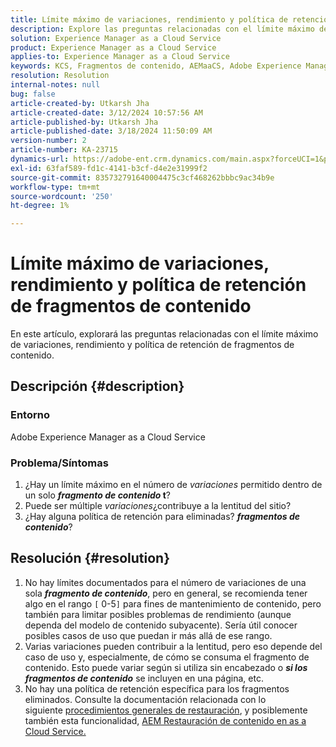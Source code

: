 ```yaml
---
title: Límite máximo de variaciones, rendimiento y política de retención de fragmentos de contenido
description: Explore las preguntas relacionadas con el límite máximo de variaciones, el rendimiento y la política de retención de fragmentos de contenido.
solution: Experience Manager as a Cloud Service
product: Experience Manager as a Cloud Service
applies-to: Experience Manager as a Cloud Service
keywords: KCS, Fragmentos de contenido, AEMaaCS, Adobe Experience Manager
resolution: Resolution
internal-notes: null
bug: false
article-created-by: Utkarsh Jha
article-created-date: 3/12/2024 10:57:56 AM
article-published-by: Utkarsh Jha
article-published-date: 3/18/2024 11:50:09 AM
version-number: 2
article-number: KA-23715
dynamics-url: https://adobe-ent.crm.dynamics.com/main.aspx?forceUCI=1&pagetype=entityrecord&etn=knowledgearticle&id=fcf6705a-5fe0-ee11-904d-6045bd0063aa
exl-id: 63faf589-fd1c-4141-b3cf-d4e2e31999f2
source-git-commit: 835732791640004475c3cf468262bbbc9ac34b9e
workflow-type: tm+mt
source-wordcount: '250'
ht-degree: 1%

---
```


# Límite máximo de variaciones, rendimiento y política de retención de fragmentos de contenido


En este artículo, explorará las preguntas relacionadas con el límite máximo de variaciones, rendimiento y política de retención de fragmentos de contenido.

## Descripción {#description}


### Entorno

Adobe Experience Manager as a Cloud Service

### Problema/Síntomas

1. ¿Hay un límite máximo en el número de *variaciones* permitido dentro de un solo <b>*fragmento de contenido* t</b>?
2. Puede ser múltiple *variaciones*¿contribuye a la lentitud del sitio?
3. ¿Hay alguna política de retención para eliminadas? <b>*fragmentos de contenido</b>*?



## Resolución {#resolution}


1. No hay límites documentados para el número de variaciones de una sola <b>*fragmento de contenido</b>*, pero en general, se recomienda tener algo en el rango `[` 0-5`]`  para fines de mantenimiento de contenido, pero también para limitar posibles problemas de rendimiento (aunque dependa del modelo de contenido subyacente). Sería útil conocer posibles casos de uso que puedan ir más allá de ese rango.
2. Varias variaciones pueden contribuir a la lentitud, pero eso depende del caso de uso y, especialmente, de cómo se consuma el fragmento de contenido. Esto puede variar según si utiliza sin encabezado o <b>*si los fragmentos de contenido</b>* se incluyen en una página, etc.
3. No hay una política de retención específica para los fragmentos eliminados. Consulte la documentación relacionada con lo siguiente [procedimientos generales de restauración](https://experienceleague.adobe.com/docs/experience-cloud-kcs/kbarticles/KA-23505.html?lang=en), y posiblemente también esta funcionalidad, [AEM Restauración de contenido en as a Cloud Service.](https://experienceleague.adobe.com/docs/experience-manager-cloud-service/content/operations/restore.html?lang=es)
